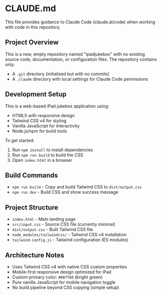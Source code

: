 # CLAUDE.md

This file provides guidance to Claude Code (claude.ai/code) when working with code in this repository.

## Project Overview

This is a new, empty repository named "ipadjukebox" with no existing source code, documentation, or configuration files. The repository contains only:
- A `.git` directory (initialized but with no commits)
- A `.claude` directory with local settings for Claude Code permissions

## Development Setup

This is a web-based iPad jukebox application using:
- HTML5 with responsive design
- Tailwind CSS v4 for styling
- Vanilla JavaScript for interactivity
- Node.js/npm for build tools

To get started:
1. Run `npm install` to install dependencies
2. Run `npm run build` to build the CSS
3. Open `index.html` in a browser

## Build Commands

- `npm run build` - Copy and build Tailwind CSS to `dist/output.css`
- `npm run dev` - Build CSS and show success message

## Project Structure

- `index.html` - Main landing page
- `src/input.css` - Source CSS file (currently minimal)
- `dist/output.css` - Built Tailwind CSS file
- `node_modules/tailwindcss/` - Tailwind CSS v4 installation
- `tailwind.config.js` - Tailwind configuration (ES modules)

## Architecture Notes

- Uses Tailwind CSS v4 with native CSS custom properties
- Mobile-first responsive design optimized for iPad
- Custom primary color: `#00ff00` (bright green)
- Pure vanilla JavaScript for mobile navigation toggle
- No build pipeline beyond CSS copying (simple setup)